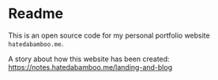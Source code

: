 # Readme

This is an open source code for my personal portfolio website `hatedabamboo.me`.

A story about how this website has been created: https://notes.hatedabamboo.me/landing-and-blog
